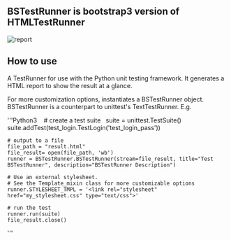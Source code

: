 ## BSTestRunner is bootstrap3 version of HTMLTestRunner

![report](report.png)

## How to use

A TestRunner for use with the Python unit testing framework. It generates a HTML report to show the result at a glance.


For more customization options, instantiates a BSTestRunner object.
BSTestRunner is a counterpart to unittest's TextTestRunner. E.g.

'''Python3
    # create a test suite
    suite = unittest.TestSuite()
    suite.addTest(test_login.TestLogin('test_login_pass'))
    
    # output to a file
    file_path = "result.html"
    file_result= open(file_path, 'wb')
    runner = BSTestRunner.BSTestRunner(stream=file_result, title="Test BSTestRunner", description="BSTestRunner Description")
    
    # Use an external stylesheet.
    # See the Template_mixin class for more customizable options
    runner.STYLESHEET_TMPL = '<link rel="stylesheet" href="my_stylesheet.css" type="text/css">'
    
    # run the test  
    runner.run(suite)
    file_result.close()
'''




